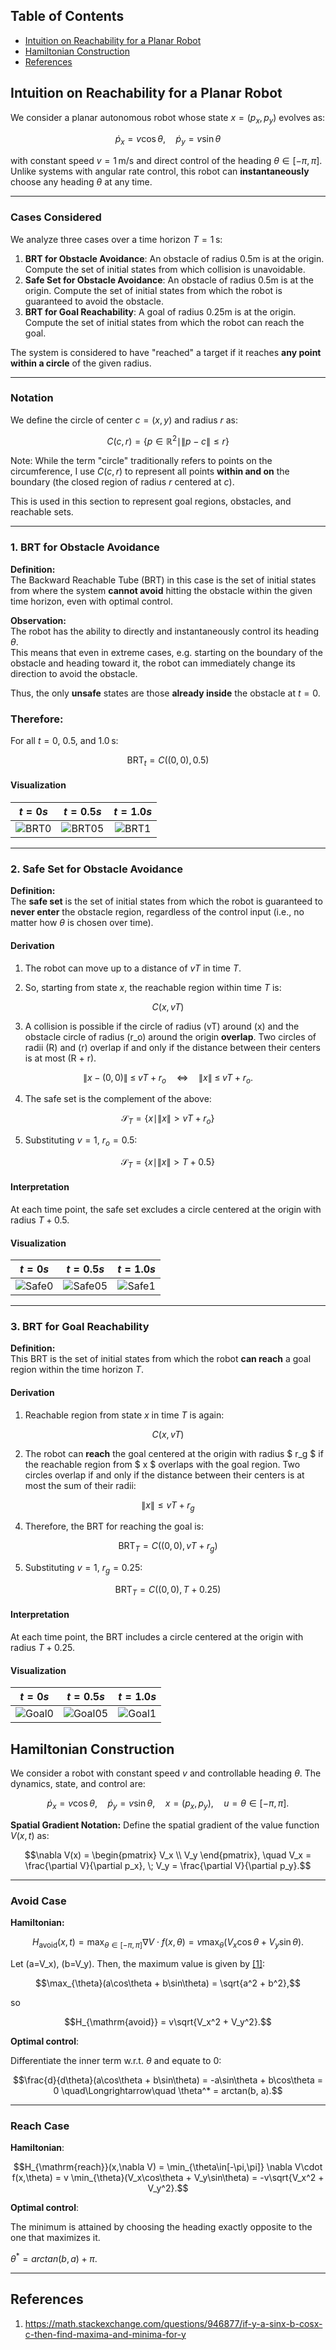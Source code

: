 ## Table of Contents
* [Intuition on Reachability for a Planar Robot](#intuition-on-reachability-for-a-planar-robot)
* [Hamiltonian Construction](#hamiltonian-construction)
* [References](#references)

## Intuition on Reachability for a Planar Robot

We consider a planar autonomous robot whose state $x=(p_x, p_y)$ evolves as:

$$
\dot p_x = v \cos\theta, \quad \dot p_y = v \sin\theta
$$

with constant speed $v = 1$ m/s and direct control of the heading $\theta \in [-\pi, \pi]$. Unlike systems with angular rate control, this robot can **instantaneously** choose any heading $\theta$ at any time.

---

### Cases Considered

We analyze three cases over a time horizon $T = 1$ s:

1. **BRT for Obstacle Avoidance**: An obstacle of radius 0.5m is at the origin. Compute the set of initial states from which collision is unavoidable.
2. **Safe Set for Obstacle Avoidance**: An obstacle of radius 0.5m is at the origin. Compute the set of initial states from which the robot is guaranteed to avoid the obstacle.
3. **BRT for Goal Reachability**: A goal of radius 0.25m is at the origin. Compute the set of initial states from which the robot can reach the goal.


The system is considered to have "reached" a target if it reaches **any point within a circle** of the given radius.

---

### Notation

We define the circle of center $c = (x, y)$ and radius $r$ as:

```math
C(c, r) = \{ p \in \mathbb{R}^2 \mid \|p - c\| \leq r \}
```

Note: While the term "circle" traditionally refers to points on the circumference, I use $C(c, r)$ to represent all points **within and on** the boundary (the closed region of radius $r$ centered at $c$). 

This is used in this section to represent goal regions, obstacles, and reachable sets.

---

### 1. BRT for Obstacle Avoidance

**Definition:**  
The Backward Reachable Tube (BRT) in this case is the set of initial states from where the system **cannot avoid** hitting the obstacle within the given time horizon, even with optimal control.

**Observation:**  
The robot has the ability to directly and instantaneously control its heading $\theta$.  
This means that even in extreme cases, e.g. starting on the boundary of the obstacle and heading toward it, the robot can immediately change its direction to avoid the obstacle.  

Thus, the only **unsafe** states are those **already inside** the obstacle at $t=0$.

### Therefore:

For all $t = 0$, $0.5$, and $1.0$ s:

$$
\text{BRT}_{t} = C\left((0, 0),\, 0.5\right)
$$

#### Visualization 

| $t = 0s$ | $t = 0.5s$ | $t = 1.0s$ |
|:--------:|:-----------:|:-----------:|
| ![BRT0](assets/brt_obstacle_05m.png) | ![BRT05](assets/brt_obstacle_05m.png)  | ![BRT1](assets/brt_obstacle_05m.png)   |

---

### 2. Safe Set for Obstacle Avoidance

**Definition:**  
The **safe set** is the set of initial states from which the robot is guaranteed to **never enter** the obstacle region, regardless of the control input (i.e., no matter how $\theta$ is chosen over time).

#### Derivation

1. The robot can move up to a distance of $vT$ in time $T$.

2. So, starting from state $x$, the reachable region within time $T$ is:

```math
C(x, vT)
```

3. A collision is possible if the circle of radius \(vT\) around \(x\) and the obstacle circle of radius \(r_o\) around the origin **overlap**. Two circles of radii \(R\) and \(r\) overlap if and only if the distance between their centers is at most \(R + r\).

```math
\|x - (0,0)\| \;\le\; vT + r_o
\quad\Longleftrightarrow\quad
\|x\|\;\le\;vT + r_o.
```

4. The safe set is the complement of the above:

```math
\mathcal{S}_T = \left\{ x \mid \|x\| > vT + r_o \right\}
```

5. Substituting $v = 1$, $r_o = 0.5$:

```math
\mathcal{S}_T = \left\{ x \mid \|x\| > T + 0.5 \right\}
```

#### Interpretation

At each time point, the safe set excludes a circle centered at the origin with radius $T + 0.5$.

#### Visualization 

| $t = 0s$ | $t = 0.5s$ | $t = 1.0s$ |
|:--------:|:-----------:|:-----------:|
| ![Safe0](assets/safeset_t0.png) | ![Safe05](assets/safeset_t05.png) | ![Safe1](assets/safeset_t10.png)  |

---

### 3. BRT for Goal Reachability

**Definition:**  
This BRT is the set of initial states from which the robot **can reach** a goal region within the time horizon $T$.

#### Derivation

1. Reachable region from state $x$ in time $T$ is again:

```math
C(x, vT)
```

2. The robot can **reach** the goal centered at the origin with radius $ r_g $ if the reachable region from $ x $ overlaps with the goal region. Two circles overlap if and only if the distance between their centers is at most the sum of their radii:

```math
\|x\| \leq vT + r_g
```

4. Therefore, the BRT for reaching the goal is:

```math
\text{BRT}_T = C\left((0, 0),\, vT + r_g\right)
```

5. Substituting $v = 1$, $r_g = 0.25$:

```math
\text{BRT}_T = C\left((0, 0),\, T + 0.25\right)
```

#### Interpretation
At each time point, the BRT includes a circle centered at the origin with radius $T + 0.25$.

#### Visualization 

| $t = 0s$ | $t = 0.5s$ | $t = 1.0s$ |
|:--------:|:-----------:|:-----------:|
| ![Goal0](assets/goalreach_t0.png) | ![Goal05](assets/goalreach_t05.png) | ![Goal1](assets/goalreach_t10.png)  |


## Hamiltonian Construction
We consider a robot with constant speed $v$ and controllable heading $\theta$. The dynamics, state, and control are:

```math
\dot p_x = v\cos\theta, \quad \dot p_y = v\sin\theta, \quad x = (p_x, p_y), \quad u = \theta \in [-\pi,\pi].
```

**Spatial Gradient Notation:** Define the spatial gradient of the value function $V(x, t)$ as:

```math
\nabla V(x) = \begin{pmatrix} V_x \\ V_y \end{pmatrix},
\quad V_x = \frac{\partial V}{\partial p_x}, \; V_y = \frac{\partial V}{\partial p_y}.
```

---

### Avoid Case

**Hamiltonian:**
```math
H_{\mathrm{avoid}}(x, t)
= \max_{\theta\in[-\pi,\pi]} \nabla V\cdot f(x,\theta)
= v \max_{\theta}\bigl(V_x\cos\theta + V_y\sin\theta\bigr).
```

Let \(a=V_x\), \(b=V_y\).  Then, the maximum value is given by [[1]](#references):

```math
\max_{\theta}(a\cos\theta + b\sin\theta)
= \sqrt{a^2 + b^2},
```

so

```math
H_{\mathrm{avoid}} = v\sqrt{V_x^2 + V_y^2}.
```

**Optimal control**:

Differentiate the inner term w.r.t. $\theta$ and equate to 0:

```math
\frac{d}{d\theta}(a\cos\theta + b\sin\theta)
= -a\sin\theta + b\cos\theta = 0
\quad\Longrightarrow\quad
\theta^* = arctan(b, a).
```

---

### Reach Case

**Hamiltonian**:

```math
H_{\mathrm{reach}}(x,\nabla V)
= \min_{\theta\in[-\pi,\pi]} \nabla V\cdot f(x,\theta)
= v \min_{\theta}(V_x\cos\theta + V_y\sin\theta)
= -v\sqrt{V_x^2 + V_y^2}.
```

**Optimal control**:

The minimum is attained by choosing the heading exactly opposite to the one that maximizes it.

$\theta^* = arctan(b, a) + \pi$.


---

## References
1. https://math.stackexchange.com/questions/946877/if-y-a-sinx-b-cosx-c-then-find-maxima-and-minima-for-y
